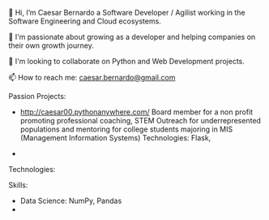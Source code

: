 👋 Hi, I’m Caesar Bernardo a Software Developer / Agilist working in the Software Engineering and Cloud ecosystems.

👀 I'm passionate about growing as a developer and helping companies on their own growth journey. 

💞️ I'm looking to collaborate on Python and Web Development projects.

📫 How to reach me: caesar.bernardo@gmail.com


Passion Projects:

- http://caesar00.pythonanywhere.com/
Board member for a non profit promoting professional coaching, STEM Outreach for underrepresented populations and mentoring for college students majoring in MIS (Management Information Systems)
Technologies: Flask, 

-
Technologies:


Skills:
- Data Science: NumPy, Pandas
- 
